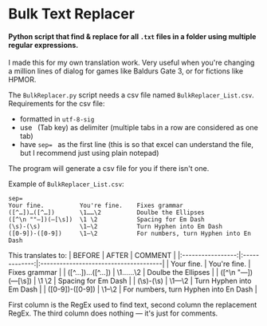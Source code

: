 # Bulk Text Replacer
#### Python script that find & replace for all `.txt` files in a folder using multiple regular expressions.

I made this for my own translation work. Very useful when you're changing a million lines of dialog for games like Baldurs Gate 3, or for fictions like HPMOR.

The `BulkReplacer.py` script needs a csv file named `BulkReplacer_List.csv`.
Requirements for the csv file:
* formatted in `utf-8-sig`
* use ` `(Tab key) as delimiter (multiple tabs in a row are considered as one tab)
* have `sep= ` as the first line (this is so that excel can understand the file, but I recommend just using plain notepad)

The program will generate a csv file for you if there isn't one.

Example of `BulkReplacer_List.csv`:
```
sep=  
Your fine.          You're fine.    Fixes grammar
([^…])…([^…])       \1……\2          Doulbe the Ellipses
([^\n ""—])(—[\s])  \1 \2           Spacing for Em Dash
(\s)-(\s)           \1—\2           Turn Hyphen into Em Dash
([0-9])-([0-9])     \1–\2           For numbers, turn Hyphen into En Dash 
```
This translates to:
| BEFORE            | AFTER         | COMMENT                               |
|:-----------------:|:-------------:|:--------------------------------------|
| Your fine.        | You're fine.  | Fixes grammar                         |
| ([^…])…([^…])     | \1……\2        | Doulbe the Ellipses                   |
| ([^\n "—])(—[\s]) | \1 \2         | Spacing for Em Dash                   |
| (\s)-(\s)         | \1—\2         | Turn Hyphen into Em Dash              |
| ([0-9])-([0-9])   | \1–\2         | For numbers, turn Hyphen into En Dash |

First column is the RegEx used to find text, second column the replacement RegEx. The third column does nothing — it's just for comments.

